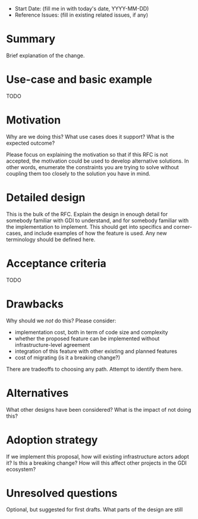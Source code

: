 - Start Date: (fill me in with today's date, YYYY-MM-DD)
- Reference Issues: (fill in existing related issues, if any)

# Summary

Brief explanation of the change.

# Use-case and basic example

TODO


# Motivation

Why are we doing this? What use cases does it support? What is the expected
outcome?

Please focus on explaining the motivation so that if this RFC is not accepted,
the motivation could be used to develop alternative solutions. In other words,
enumerate the constraints you are trying to solve without coupling them too
closely to the solution you have in mind.

# Detailed design

This is the bulk of the RFC. Explain the design in enough detail for somebody
familiar with GDI to understand, and for somebody familiar with the
implementation to implement. This should get into specifics and corner-cases,
and include examples of how the feature is used. Any new terminology should be
defined here.

# Acceptance criteria

TODO

# Drawbacks

Why should we *not* do this? Please consider:

- implementation cost, both in term of code size and complexity
- whether the proposed feature can be implemented without infrastructure-level agreement
- integration of this feature with other existing and planned features
- cost of migrating (is it a breaking change?)

There are tradeoffs to choosing any path. Attempt to identify them here.

# Alternatives

What other designs have been considered? What is the impact of not doing this?

# Adoption strategy

If we implement this proposal, how will existing infrastructure actors adopt it? Is
this a breaking change? How will this affect other projects in the GDI ecosystem?

# Unresolved questions

Optional, but suggested for first drafts. What parts of the design are still

